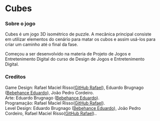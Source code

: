 # Cubes

### Sobre o jogo
Cubes é um jogo 3D isométrico de puzzle. A mecânica principal consiste em utilizar elementos do cenário para matar os cubos e assim usá-los para criar um caminho até o final da fase.

Começou a ser desenvolvido na materia de Projeto de Jogos e Entretenimento Digital do curso de Design de Jogos e Entretenimento Digital.


### Creditos
Game Design: Rafael Maciel Risso([GitHub Rafael](https://github.com/PaxtelR)), Eduardo Brugnago ([Bebehance Eduardo](https://www.behance.net/eduvsk0)), João Pedro Cordeiro.    
Arte: Eduardo Brugnago ([Bebehance Eduardo](https://www.behance.net/eduvsk0)).    
Programação: Rafael Maciel Risso([GitHub Rafael](https://github.com/PaxtelR)).    
Level Design: Eduardo Brugnago ([Bebehance Eduardo](https://www.behance.net/eduvsk0)), João Pedro Cordeiro, Rafael Maciel Risso([GitHub Rafael](https://github.com/PaxtelR))..    

